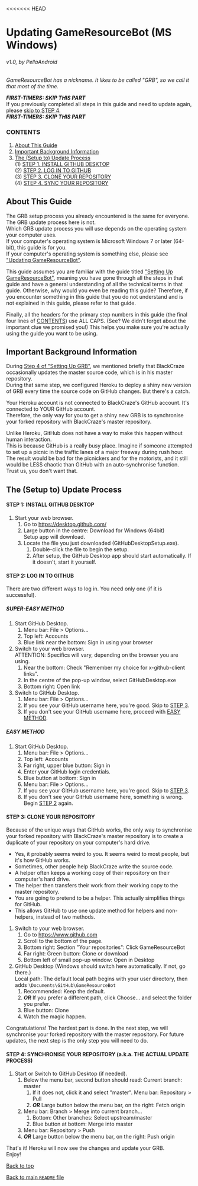 <<<<<<< HEAD
# Updating GameResourceBot (MS Windows)
######  v1.0, by PellaAndroid

*GameResourceBot has a nickname. It likes to be called "GRB", so we call it that most of the time.*

***FIRST-TIMERS: SKIP THIS PART***  
If you previously completed all steps in this guide and need to update again, please [skip to STEP 4](#step-4-synchronise-your-repository-aka-the-actual-update-process).  
***FIRST-TIMERS: SKIP THIS PART***

### CONTENTS
1. [About This Guide](#about-this-guide)
2. [Important Background Information](#important-background-information)
3. [The (Setup to) Update Process](#the-setup-to-update-process)  
    (1) [STEP 1. INSTALL GITHUB DESKTOP](#step-1-install-github-desktop)  
    (2) [STEP 2. LOG IN TO GITHUB](#step-2-log-in-to-github)  
    (3) [STEP 3. CLONE YOUR REPOSITORY](#step-3-clone-your-repository)  
    (4) [STEP 4. SYNC YOUR REPOSITORY](#step-4-synchronise-your-repository-aka-the-actual-update-process)

## About This Guide
The GRB setup process you already encountered is the same for everyone. The GRB update process here is not.  
Which GRB update process you will use depends on the operating system your computer uses.  
If your computer's operating system is Microsoft Windows 7 or later (64-bit), this guide is for you.  
If your computer's operating system is something else, please see ["Updating GameResourceBot"](./README.md#updating-gameresourcebot).

This guide assumes you are familiar with the guide titled ["Setting Up GameResourceBot"](./SETUP-long.md), meaning you have gone through all the steps in that guide and have a general understanding of all the technical terms in that guide. Otherwise, why would you even be reading this guide? Therefore, if you encounter something in this guide that you do not understand and is not explained in this guide, please refer to that guide.

Finally, all the headers for the primary step numbers in this guide (the final four lines of [CONTENTS](#contents)) use ALL CAPS. (See? We didn't forget about the important clue we promised you!) This helps you make sure you're actually using the guide you want to be using.

## Important Background Information
During [Step 4 of "Setting Up GRB"](./SETUP-long.md#step-4-heroku---configure-for-automatic-updates-start-grb-configure-dynos), we mentioned briefly that BlackCraze occasionally updates the master source code, which is in his master repository.  
During that same step, we configured Heroku to deploy a shiny new version of GRB every time the source code on GitHub changes. But there's a catch.

Your Heroku account is not connected to BlackCraze's GitHub account. It's connected to YOUR GitHub account.  
Therefore, the only way for you to get a shiny new GRB is to synchronise your forked repository with BlackCraze's master repository.

Unlike Heroku, GitHub does not have a way to make this happen without human interaction.  
This is because GitHub is a really busy place. Imagine if someone attempted to set up a picnic in the traffic lanes of a major freeway during rush hour. The result would be bad for the picnickers and for the motorists, and it still would be LESS chaotic than GitHub with an auto-synchronise function. Trust us, you don't want that.

## The (Setup to) Update Process
#### STEP 1: INSTALL GITHUB DESKTOP
1. Start your web browser.
	1. Go to https://desktop.github.com/
	2. Large button in the centre: Download for Windows (64bit)  
Setup app will download.
	3. Locate the file you just downloaded (GitHubDesktopSetup.exe).
	    1. Double-click the file to begin the setup.
	    2. After setup, the GitHub Desktop app should start automatically. If it doesn't, start it yourself.

#### STEP 2: LOG IN TO GITHUB
There are two different ways to log in. You need only one (if it is successful).
    
##### SUPER-EASY METHOD
1. Start GitHub Desktop.
	1. Menu bar: File > Options...
	2. Top left: Accounts
	3. Blue link near the bottom: Sign in using your browser
2. Switch to your web browser.  
ATTENTION: Specifics will vary, depending on the browser you are using.
	1. Near the bottom: Check "Remember my choice for x-github-client links".
	2. In the centre of the pop-up window, select GitHubDesktop.exe
	3. Bottom right: Open link
3. Switch to GitHub Desktop.
	1. Menu bar: File > Options...
	2. If you see your GitHub username here, you're good. Skip to [STEP 3](#step-3-clone-your-repository).
	3. If you don't see your GitHub username here, proceed with [EASY METHOD](#easy-method).

##### EASY METHOD
1. Start GitHub Desktop.
	1. Menu bar: File > Options...
	2. Top left: Accounts
	3. Far right, upper blue button: Sign in
	4. Enter your GitHub login credentials.
	5. Blue button at bottom: Sign in
	6. Menu bar: File > Options...
	7. If you see your GitHub username here, you're good. Skip to [STEP 3](#step-3-clone-your-repository).
	8. If you don't see your GitHub username here, something is wrong. Begin [STEP 2](#step-2-log-in-to-github) again.

#### STEP 3: CLONE YOUR REPOSITORY
Because of the unique ways that GitHub works, the only way to synchronise your forked repository with BlackCraze's master repository is to create a duplicate of your repository on your computer's hard drive.
- Yes, it probably seems weird to you. It seems weird to most people, but it's how GitHub works.
- Sometimes, other people help BlackCraze write the source code.
- A helper often keeps a working copy of their repository on their computer's hard drive.
- The helper then transfers their work from their working copy to the master repository.
- You are going to pretend to be a helper. This actually simplifies things for GitHub.
- This allows GitHub to use one update method for helpers and non-helpers, instead of two methods.


1. Switch to your web browser.
	1. Go to https://www.github.com
	2. Scroll to the bottom of the page.
	3. Bottom right: Section "Your repositories": Click GameResourceBot
	4. Far right: Green button: Clone or download
	5. Bottom left of small pop-up window: Open in Desktop
2. GitHub Desktop (Windows should switch here automatically. If not, go there.)  
Local path: The default local path begins with your user directory, then adds `\Documents\GitHub\GameResourceBot`
	1. Recommended: Keep the default.
	2. ***OR*** If you prefer a different path, click Choose... and select the folder you prefer.
	3. Blue button: Clone
	4. Watch the magic happen.

Congratulations! The hardest part is done. In the next step, we will synchronise your forked repository with the master repository. For future updates, the next step is the only step you will need to do.

#### STEP 4: SYNCHRONISE YOUR REPOSITORY  (a.k.a. THE ACTUAL UPDATE PROCESS)
1. Start or Switch to GitHub Desktop (if needed).
	1. Below the menu bar, second button should read: Current branch: master
		1. If it does not, click it and select "master".
        Menu bar: Repository > Pull
		2. ***OR*** Large button below the menu bar, on the right: Fetch origin
	2. Menu bar: Branch > Merge into current branch...
		1. Bottom: Other branches: Select upstream/master
		2. Blue button at bottom: Merge into master
	3. Menu bar: Repository > Push
	4. ***OR*** Large button below the menu bar, on the right: Push origin

That's it! Heroku will now see the changes and update your GRB.  
Enjoy!

[Back to top](#updating-gameresourcebot-ms-windows)

[Back to main `README` file](./README.md)